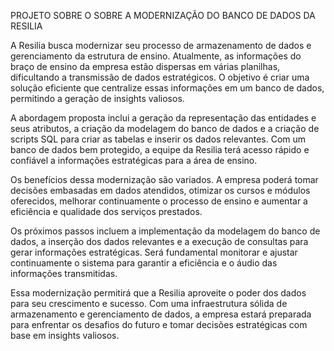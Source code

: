 PROJETO SOBRE O SOBRE A MODERNIZAÇÃO DO BANCO DE DADOS DA RESILIA

A Resilia busca modernizar seu processo de armazenamento de dados e gerenciamento da estrutura de ensino. Atualmente, 
as informações do braço de ensino da empresa estão dispersas em várias planilhas, dificultando a transmissão de dados 
estratégicos. O objetivo é criar uma solução eficiente que centralize essas informações em um banco de dados, permitindo 
a geração de insights valiosos.

A abordagem proposta inclui a geração da representação das entidades e seus atributos, a criação da modelagem do banco de 
dados e a criação de scripts SQL para criar as tabelas e inserir os dados relevantes. Com um banco de dados bem protegido,
a equipe da Resilia terá acesso rápido e confiável a informações estratégicas para a área de ensino.

Os benefícios dessa modernização são variados. A empresa poderá tomar decisões embasadas em dados atendidos, otimizar os
cursos e módulos oferecidos, melhorar continuamente o processo de ensino e aumentar a eficiência e qualidade dos serviços prestados.

Os próximos passos incluem a implementação da modelagem do banco de dados, a inserção dos dados relevantes e a execução de consultas
para gerar informações estratégicas. Será fundamental monitorar e ajustar continuamente o sistema para garantir a eficiência e o áudio das informações transmitidas.

Essa modernização permitirá que a Resilia aproveite o poder dos dados para seu crescimento e sucesso. Com uma infraestrutura 
sólida de armazenamento e gerenciamento de dados, a empresa estará preparada para enfrentar os desafios do futuro e tomar decisões estratégicas com base em insights valiosos.
